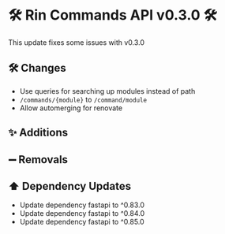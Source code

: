 # 🛠️ Rin Commands API v0.3.0 🛠️

This update fixes some issues with v0.3.0

## 🛠️ Changes

- Use queries for searching up modules instead of path
- `/commands/{module}` to `/command/module`
- Allow automerging for renovate 
## ✨ Additions

## ➖ Removals

## ⬆️ Dependency Updates

- Update dependency fastapi to ^0.83.0
- Update dependency fastapi to ^0.84.0
- Update dependency fastapi to ^0.85.0